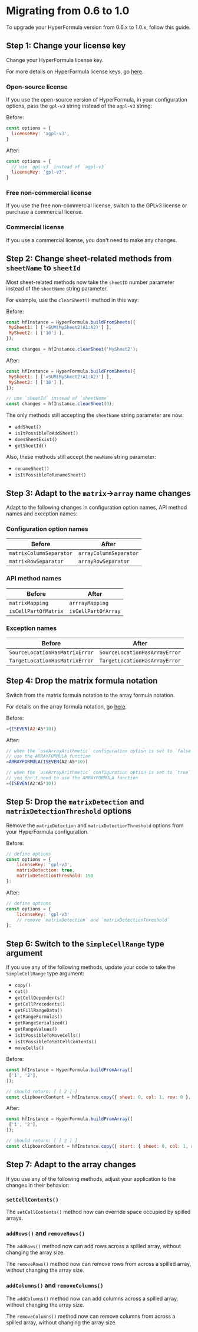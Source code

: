 # Migrating from 0.6 to 1.0

To upgrade your HyperFormula version from 0.6.x to 1.0.x, follow this guide.

## Step 1: Change your license key

Change your HyperFormula license key.

For more details on HyperFormula license keys, go [here](license-key.md).

### Open-source license

If you use the open-source version of HyperFormula, in your configuration options, pass the `gpl-v3` string instead of the `agpl-v3` string:

Before:
```js
const options = {
  licenseKey: 'agpl-v3',
}
```

After:
```js
const options = {
  // use `gpl-v3` instead of `agpl-v3`
  licenseKey: 'gpl-v3',
}
```

### Free non-commercial license

If you use the free non-commercial license, switch to the GPLv3 license or purchase a commercial license.

### Commercial license

If you use a commercial license, you don't need to make any changes.

## Step 2: Change sheet-related methods from `sheetName` to `sheetId`

Most sheet-related methods now take the `sheetID` number parameter instead of the `sheetName` string parameter.

For example, use the `clearSheet()` method in this way:

Before:
```js
const hfInstance = HyperFormula.buildFromSheets({
 MySheet1: [ ['=SUM(MySheet2!A1:A2)'] ],
 MySheet2: [ ['10'] ],
});

const changes = hfInstance.clearSheet('MySheet2');
```

After:
```js
const hfInstance = HyperFormula.buildFromSheets({
 MySheet1: [ ['=SUM(MySheet2!A1:A2)'] ],
 MySheet2: [ ['10'] ],
});

// use `sheetId` instead of `sheetName`
const changes = hfInstance.clearSheet(0);
```

The only methods still accepting the `sheetName` string parameter are now:
- `addSheet()`
- `isItPossibleToAddSheet()`
- `doesSheetExist()`
- `getSheetId()`

Also, these methods still accept the `newName` string parameter:
- `renameSheet()`
- `isItPossibleToRenameSheet()`

## Step 3: Adapt to the `matrix`->`array` name changes

Adapt to the following changes in configuration option names, API method names and exception names:

### Configuration option names

| Before                  | After                    |
|-------------------------|--------------------------|
| `matrixColumnSeparator` | `arrayColumnSeparator`   |
| `matrixRowSeparator`    | `arrayRowSeparator`      |

### API method names

| Before               | After               |
|----------------------|---------------------|
| `matrixMapping`      | `arrrayMapping`     |
| `isCellPartOfMatrix` | `isCellPartOfArray` |

### Exception names

| Before                         | After                         |
|--------------------------------|-------------------------------|
| `SourceLocationHasMatrixError` | `SourceLocationHasArrayError` |
| `TargetLocationHasMatrixError` | `TargetLocationHasArrayError` |


## Step 4: Drop the matrix formula notation

Switch from the matrix formula notation to the array formula notation.

For details on the array formula notation, go [here](arrays.md).

Before:
```js
={ISEVEN(A2:A5*10)}
```

After:
```js
// when the `useArrayArithmetic` configuration option is set to `false`
// use the ARRAYFORMULA function
=ARRAYFORMULA(ISEVEN(A2:A5*10))

// when the `useArrayArithmetic` configuration option is set to `true`
// you don't need to use the ARRAYFORMULA function
=(ISEVEN(A2:A5*10))
```

## Step 5: Drop the `matrixDetection` and `matrixDetectionThreshold` options

Remove the `matrixDetection` and `matrixDetectionThreshold` options from your HyperFormula configuration.

Before:
```js
// define options 
const options = {
    licenseKey: 'gpl-v3',
    matrixDetection: true,
    matrixDetectionThreshold: 150
};
```

After:
```js
// define options 
const options = {
    licenseKey: 'gpl-v3'
    // remove `matrixDetection` and `matrixDetectionThreshold`
};
```

## Step 6: Switch to the `SimpleCellRange` type argument

If you use any of the following methods, update your code to take the `SimpleCellRange` type argument:

- `copy()`
- `cut()`
- `getCellDependents()`
- `getCellPrecedents()`
- `getFillRangeData()`
- `getRangeFormulas()`
- `getRangeSerialized()`
- `getRangeValues()`
- `isItPossibleToMoveCells()`
- `isItPossibleToSetCellContents()`
- `moveCells()`

Before:
```js
const hfInstance = HyperFormula.buildFromArray([
 ['1', '2'],
]);

// should return: [ [ 2 ] ]
const clipboardContent = hfInstance.copy({ sheet: 0, col: 1, row: 0 }, 1, 1);
```

After:
```js
const hfInstance = HyperFormula.buildFromArray([
 ['1', '2'],
]);

// should return: [ [ 2 ] ]
const clipboardContent = hfInstance.copy({ start: { sheet: 0, col: 1, row: 0 }, end: { sheet: 0, col: 1, row: 0 } });
```

## Step 7: Adapt to the array changes

If you use any of the following methods, adjust your application to the changes in their behavior:

### `setCellContents()`
The `setCellContents()` method now can override space occupied by spilled arrays.

### `addRows()` and `removeRows()`
The `addRows()` method now can add rows across a spilled array, without changing the array size.

The `removeRows()` method now can remove rows from across a spilled array, without changing the array size.

### `addColumns()` and `removeColumns()`
The `addColumns()` method now can add columns across a spilled array, without changing the array size.

The `removeColumns()` method now can remove columns from across a spilled array, without changing the array size.